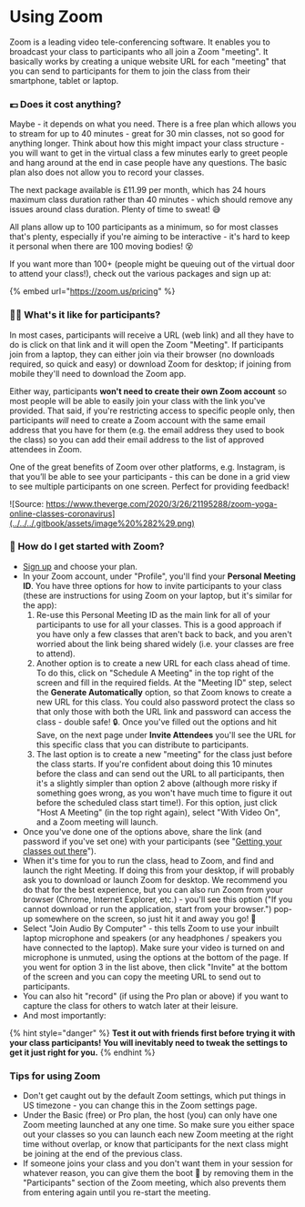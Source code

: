 # Using Zoom

Zoom is a leading video tele-conferencing software. It enables you to broadcast your class to participants who all join a Zoom "meeting". It basically works by creating a unique website URL for each "meeting" that you can send to participants for them to join the class from their smartphone, tablet or laptop.

### 💷 Does it cost anything?

Maybe - it depends on what you need. There is a free plan which allows you to stream for up to 40 minutes - great for 30 min classes, not so good for anything longer. Think about how this might impact your class structure - you will want to get in the virtual class a few minutes early to greet people and hang around at the end in case people have any questions. The basic plan also does not allow you to record your classes.

The next package available is £11.99 per month, which has 24 hours maximum class duration rather than 40 minutes - which should remove any issues around class duration. Plenty of time to sweat! 😅

All plans allow up to 100 participants as a minimum, so for most classes that's plenty, especially if you're aiming to be interactive - it's hard to keep it personal when there are 100 moving bodies! 😵

If you want more than 100+ \(people might be queuing out of the virtual door to attend your class!\), check out the various packages and sign up at:

{% embed url="https://zoom.us/pricing" %}

### 🙆‍♂️ What's it like for participants?

In most cases, participants will receive a URL \(web link\) and all they have to do is click on that link and it will open the Zoom "Meeting". If participants join from a laptop, they can either join via their browser \(no downloads required, so quick and easy\) or download Zoom for desktop; if joining from mobile they'll need to download the Zoom app.

Either way, participants **won't need to create their own Zoom account** so most people will be able to easily join your class with the link you've provided. That said, if you're restricting access to specific people only, then participants _will_ need to create a Zoom account with the same email address that you have for them \(e.g. the email address they used to book the class\) so you can add their email address to the list of approved attendees in Zoom.

One of the great benefits of Zoom over other platforms, e.g. Instagram, is that you’ll be able to see your participants - this can be done in a grid view to see multiple participants on one screen. Perfect for providing feedback!

![Source: https://www.theverge.com/2020/3/26/21195288/zoom-yoga-online-classes-coronavirus](../../../.gitbook/assets/image%20%282%29.png)

### 🎲 How do I get started with Zoom?

* [Sign up](https://zoom.us/pricing) and choose your plan. 
* In your Zoom account, under "Profile", you'll find your **Personal Meeting ID**. You have three options for how to invite participants to your class \(these are instructions for using Zoom on your laptop, but it's similar for the app\): 
  1. Re-use this Personal Meeting ID as the main link for all of your participants to use for all your classes. This is a good approach if you have only a few classes that aren't back to back, and you aren't worried about the link being shared widely \(i.e. your classes are free to attend\). 
  2. Another option is to create a new URL for each class ahead of time. To do this, click on "Schedule A Meeting" in the top right of the screen and fill in the required fields. At the "Meeting ID" step, select the **Generate Automatically** option, so that Zoom knows to create a new URL for this class. You could also password protect the class so that only those with both the URL link and password can access the class - double safe! 🔒. Once you've filled out the options and hit Save, on the next page under **Invite Attendees** you'll see the URL for this specific class that you can distribute to participants. 
  3. The last option is to create a new "meeting" for the class just before the class starts. If you're confident about doing this 10 minutes before the class and can send out the URL to all participants, then it's a slightly simpler than option 2 above \(although more risky if something goes wrong, as you won't have much time to figure it out before the scheduled class start time!\). For this option, just click "Host A Meeting" \(in the top right again\), select "With Video On", and a Zoom meeting will launch. 
* Once you've done one of the options above, share the link \(and password if you've set one\) with your participants \(see "[Getting your classes out there](../../getting-your-class-out-there/)"\). 
* When it's time for you to run the class, head to Zoom, and find and launch the right Meeting. If doing this from your desktop, if will probably ask you to download or launch Zoom for desktop. We recommend you do that for the best experience, but you can also run Zoom from your browser \(Chrome, Internet Explorer, etc.\) - you'll see this option \("If you cannot download or run the application, start from your browser."\) pop-up somewhere on the screen, so just hit it and away you go!  🐎 
* Select "Join Audio By Computer" - this tells Zoom to use your inbuilt laptop microphone and speakers \(or any headphones / speakers you have connected to the laptop\). Make sure your video is turned on and microphone is unmuted, using the options at the bottom of the page. If you went for option 3 in the list above, then click "Invite" at the bottom of the screen and you can copy the meeting URL to send out to participants. 
* You can also hit "record" \(if using the Pro plan or above\) if you want to capture the class for others to watch later at their leisure. 
* And most importantly:

{% hint style="danger" %}
**Test it out with friends first before trying it with your class participants! You will inevitably need to tweak the settings to get it just right for you.**
{% endhint %}

### **Tips for using Zoom**

* Don't get caught out by the default Zoom settings, which put things in US timezone - you can change  this in the Zoom settings page. 
* Under the Basic \(free\) or Pro plan, the host \(you\) can only have one Zoom meeting launched at any one time. So make sure you either space out your classes so you can launch each new Zoom meeting at the right time without overlap, or know that participants for the next class might be joining at the end of the previous class.  
* If someone joins your class and you don't want them in your session for whatever reason, you can give them the boot 🥾 by removing them in the "Participants" section of the Zoom meeting, which also prevents them from entering again until you re-start the meeting.

